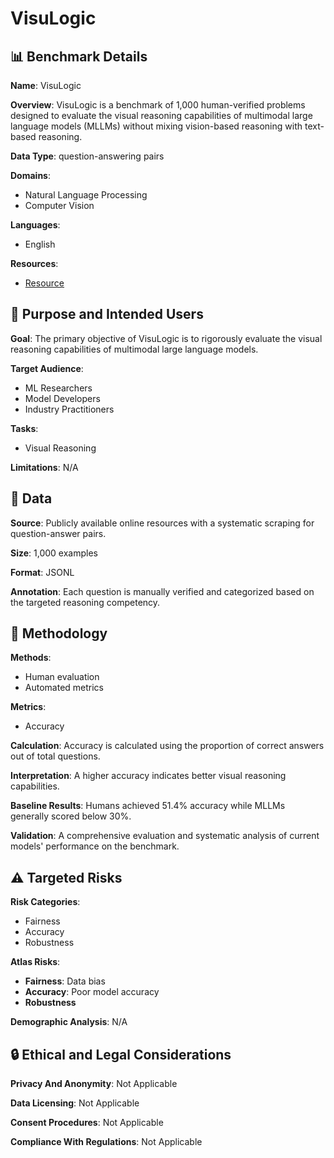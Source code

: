 # VisuLogic

## 📊 Benchmark Details

**Name**: VisuLogic

**Overview**: VisuLogic is a benchmark of 1,000 human-verified problems designed to evaluate the visual reasoning capabilities of multimodal large language models (MLLMs) without mixing vision-based reasoning with text-based reasoning.

**Data Type**: question-answering pairs

**Domains**:
- Natural Language Processing
- Computer Vision

**Languages**:
- English

**Resources**:
- [Resource](https://visulogic-benchmark.github.io/VisuLogic)

## 🎯 Purpose and Intended Users

**Goal**: The primary objective of VisuLogic is to rigorously evaluate the visual reasoning capabilities of multimodal large language models.

**Target Audience**:
- ML Researchers
- Model Developers
- Industry Practitioners

**Tasks**:
- Visual Reasoning

**Limitations**: N/A

## 💾 Data

**Source**: Publicly available online resources with a systematic scraping for question-answer pairs.

**Size**: 1,000 examples

**Format**: JSONL

**Annotation**: Each question is manually verified and categorized based on the targeted reasoning competency.

## 🔬 Methodology

**Methods**:
- Human evaluation
- Automated metrics

**Metrics**:
- Accuracy

**Calculation**: Accuracy is calculated using the proportion of correct answers out of total questions.

**Interpretation**: A higher accuracy indicates better visual reasoning capabilities.

**Baseline Results**: Humans achieved 51.4% accuracy while MLLMs generally scored below 30%.

**Validation**: A comprehensive evaluation and systematic analysis of current models' performance on the benchmark.

## ⚠️ Targeted Risks

**Risk Categories**:
- Fairness
- Accuracy
- Robustness

**Atlas Risks**:
- **Fairness**: Data bias
- **Accuracy**: Poor model accuracy
- **Robustness**

**Demographic Analysis**: N/A

## 🔒 Ethical and Legal Considerations

**Privacy And Anonymity**: Not Applicable

**Data Licensing**: Not Applicable

**Consent Procedures**: Not Applicable

**Compliance With Regulations**: Not Applicable
